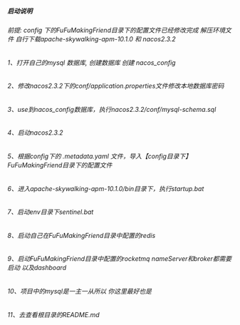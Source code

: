 ##### 启动说明
###### 前提: config 下的FuFuMakingFriend目录下的配置文件已经修改完成 解压环境文件 自行下载apache-skywalking-apm-10.1.0 和 nacos2.3.2
###### 1、打开自己的mysql 数据库, 创建数据库 创建 nacos_config
###### 2、修改nacos2.3.2下的conf/application.properties文件修改本地数据库密码
###### 3、use到nacos_config数据库，执行nacos2.3.2/conf/mysql-schema.sql
###### 4、启动nacos2.3.2
###### 5、根据config下的 .metadata.yaml 文件，导入【config目录下】FuFuMakingFriend目录下的配置文件
###### 6、进入apache-skywalking-apm-10.1.0/bin目录下，执行startup.bat
###### 7、启动env目录下sentinel.bat
###### 8、启动自己在FuFuMakingFriend目录中配置的redis
###### 9、启动FuFuMakingFriend目录中配置的rocketmq nameServer和broker都需要启动 以及dashboard
###### 10、项目中的mysql是一主一从所以 你这里最好也是
###### 11、去查看根目录的README.md